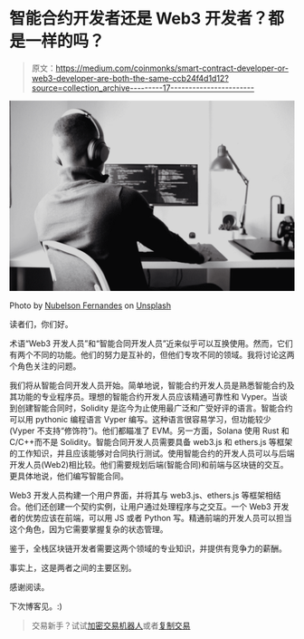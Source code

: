 # 智能合约开发者还是 Web3 开发者？都是一样的吗？

> 原文：<https://medium.com/coinmonks/smart-contract-developer-or-web3-developer-are-both-the-same-ccb24f4d1d12?source=collection_archive---------17----------------------->

![](img/aef358cd17187cb19e45ab9e7e910535.png)

Photo by [Nubelson Fernandes](https://unsplash.com/@nublson?utm_source=medium&utm_medium=referral) on [Unsplash](https://unsplash.com?utm_source=medium&utm_medium=referral)

读者们，你们好。

术语“Web3 开发人员”和“智能合同开发人员”近来似乎可以互换使用。然而，它们有两个不同的功能。他们的努力是互补的，但他们专攻不同的领域。我将讨论这两个角色关注的问题。

我们将从智能合同开发人员开始。简单地说，智能合约开发人员是熟悉智能合约及其功能的专业程序员。理想的智能合约开发人员应该精通可靠性和 Vyper。当谈到创建智能合同时，Solidity 是迄今为止使用最广泛和广受好评的语言。智能合约可以用 pythonic 编程语言 Vyper 编写。这种语言很容易学习，但功能较少(Vyper 不支持“修饰符”)。他们都瞄准了 EVM。另一方面，Solana 使用 Rust 和 C/C++而不是 Solidity。智能合同开发人员需要具备 web3.js 和 ethers.js 等框架的工作知识，并且应该能够对合同执行测试。使用智能合约的开发人员可以与后端开发人员(Web2)相比较。他们需要规划后端(智能合同)和前端与区块链的交互。更具体地说，他们编写智能合同。

Web3 开发人员构建一个用户界面，并将其与 web3.js、ethers.js 等框架相结合。他们还创建一个契约实例，让用户通过处理程序与之交互。一个 Web3 开发者的优势应该在前端，可以用 JS 或者 Python 写。精通前端的开发人员可以担当这个角色，因为它需要掌握复杂的状态管理。

鉴于，全栈区块链开发者需要这两个领域的专业知识，并提供有竞争力的薪酬。

事实上，这是两者之间的主要区别。

感谢阅读。

下次博客见。:)

> 交易新手？试试[加密交易机器人](/coinmonks/crypto-trading-bot-c2ffce8acb2a)或者[复制交易](/coinmonks/top-10-crypto-copy-trading-platforms-for-beginners-d0c37c7d698c)